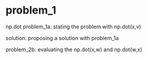 # problem_1
np.dot
problem_1a: stating the problem with np.dot(x,v)

solution: proposing a solution with problem_1a

problem_2b: evaluating the np.dot(x,w) and np.dot(w,x)
